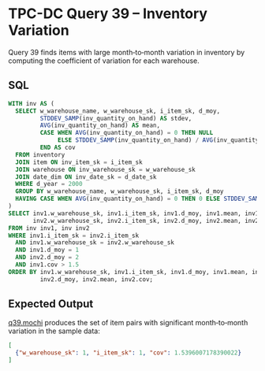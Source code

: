 # TPC-DC Query 39 – Inventory Variation

Query 39 finds items with large month‑to‑month variation in inventory by computing the coefficient of variation for each warehouse.

## SQL
```sql
WITH inv AS (
  SELECT w_warehouse_name, w_warehouse_sk, i_item_sk, d_moy,
         STDDEV_SAMP(inv_quantity_on_hand) AS stdev,
         AVG(inv_quantity_on_hand) AS mean,
         CASE WHEN AVG(inv_quantity_on_hand) = 0 THEN NULL
              ELSE STDDEV_SAMP(inv_quantity_on_hand) / AVG(inv_quantity_on_hand)
         END AS cov
  FROM inventory
  JOIN item ON inv_item_sk = i_item_sk
  JOIN warehouse ON inv_warehouse_sk = w_warehouse_sk
  JOIN date_dim ON inv_date_sk = d_date_sk
  WHERE d_year = 2000
  GROUP BY w_warehouse_name, w_warehouse_sk, i_item_sk, d_moy
  HAVING CASE WHEN AVG(inv_quantity_on_hand) = 0 THEN 0 ELSE STDDEV_SAMP(inv_quantity_on_hand)/AVG(inv_quantity_on_hand) END > 1
)
SELECT inv1.w_warehouse_sk, inv1.i_item_sk, inv1.d_moy, inv1.mean, inv1.cov,
       inv2.w_warehouse_sk, inv2.i_item_sk, inv2.d_moy, inv2.mean, inv2.cov
FROM inv inv1, inv inv2
WHERE inv1.i_item_sk = inv2.i_item_sk
  AND inv1.w_warehouse_sk = inv2.w_warehouse_sk
  AND inv1.d_moy = 1
  AND inv2.d_moy = 2
  AND inv1.cov > 1.5
ORDER BY inv1.w_warehouse_sk, inv1.i_item_sk, inv1.d_moy, inv1.mean, inv1.cov,
         inv2.d_moy, inv2.mean, inv2.cov;
```

## Expected Output
[q39.mochi](./q39.mochi) produces the set of item pairs with significant month‑to‑month variation in the sample data:
```json
[
  {"w_warehouse_sk": 1, "i_item_sk": 1, "cov": 1.5396007178390022}
]
```
